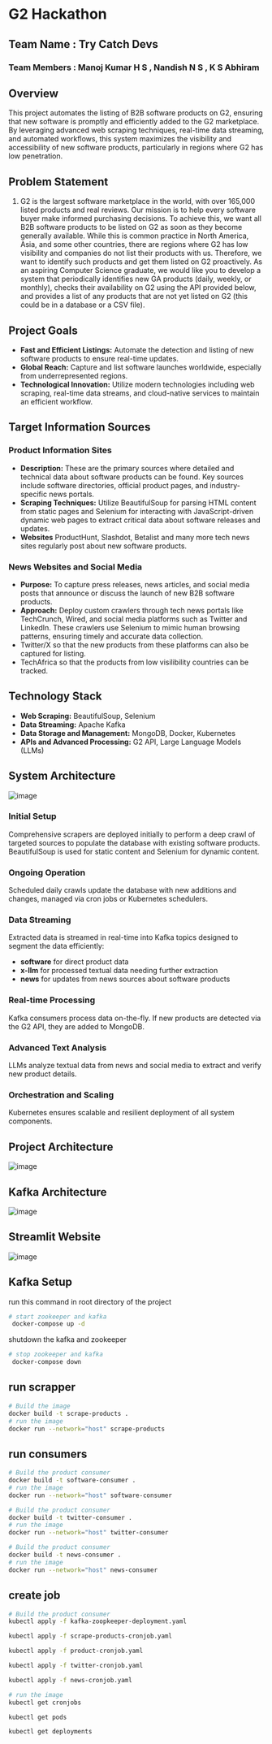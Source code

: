 # G2 Hackathon

## Team Name : Try Catch Devs

### Team Members : Manoj Kumar H S , Nandish N S , K S Abhiram

## Overview

This project automates the listing of B2B software products on G2, ensuring that new software is promptly and efficiently added to the G2 marketplace. By leveraging advanced web scraping techniques, real-time data streaming, and automated workflows, this system maximizes the visibility and accessibility of new software products, particularly in regions where G2 has low penetration.

## Problem Statement

1. G2 is the largest software marketplace in the world, with over 165,000 listed products and
   real reviews. Our mission is to help every software buyer make informed purchasing
   decisions. To achieve this, we want all B2B software products to be listed on G2 as soon as
   they become generally available. While this is common practice in North America, Asia,
   and some other countries, there are regions where G2 has low visibility and companies do
   not list their products with us. Therefore, we want to identify such products and get them
   listed on G2 proactively.
   As an aspiring Computer Science graduate, we would like you to develop a system that
   periodically identifies new GA products (daily, weekly, or monthly), checks their availability
   on G2 using the API provided below, and provides a list of any products that are not yet
   listed on G2 (this could be in a database or a CSV file).

## Project Goals

- **Fast and Efficient Listings:** Automate the detection and listing of new software products to ensure real-time updates.
- **Global Reach:** Capture and list software launches worldwide, especially from underrepresented regions.
- **Technological Innovation:** Utilize modern technologies including web scraping, real-time data streams, and cloud-native services to maintain an efficient workflow.

## Target Information Sources

### Product Information Sites

- **Description:** These are the primary sources where detailed and technical data about software products can be found. Key sources include software directories, official product pages, and industry-specific news portals.
- **Scraping Techniques:** Utilize BeautifulSoup for parsing HTML content from static pages and Selenium for interacting with JavaScript-driven dynamic web pages to extract critical data about software releases and updates.
- **Websites** ProductHunt, Slashdot, Betalist and many more tech news sites regularly post about new software products.

### News Websites and Social Media

- **Purpose:** To capture press releases, news articles, and social media posts that announce or discuss the launch of new B2B software products.
- **Approach:** Deploy custom crawlers through tech news portals like TechCrunch, Wired, and social media platforms such as Twitter and LinkedIn. These crawlers use Selenium to mimic human browsing patterns, ensuring timely and accurate data collection.
- Twitter/X so that the new products from these platforms can also be captured for listing.
- TechAfrica so that the products from low visilibility countries can be tracked.

## Technology Stack

- **Web Scraping:** BeautifulSoup, Selenium
- **Data Streaming:** Apache Kafka
- **Data Storage and Management:** MongoDB, Docker, Kubernetes
- **APIs and Advanced Processing:** G2 API, Large Language Models (LLMs)

## System Architecture

![image](G2-hackathon.png)

### Initial Setup

Comprehensive scrapers are deployed initially to perform a deep crawl of targeted sources to populate the database with existing software products. BeautifulSoup is used for static content and Selenium for dynamic content.

### Ongoing Operation

Scheduled daily crawls update the database with new additions and changes, managed via cron jobs or Kubernetes schedulers.

### Data Streaming

Extracted data is streamed in real-time into Kafka topics designed to segment the data efficiently:

- **software** for direct product data
- **x-llm** for processed textual data needing further extraction
- **news** for updates from news sources about software products

### Real-time Processing

Kafka consumers process data on-the-fly. If new products are detected via the G2 API, they are added to MongoDB.

### Advanced Text Analysis

LLMs analyze textual data from news and social media to extract and verify new product details.

### Orchestration and Scaling

Kubernetes ensures scalable and resilient deployment of all system components.

## Project Architecture

![image](https://github.com/Manoj-2702/G2Hack/assets/92267208/c6b9b71b-4540-45ab-b600-c4ede2bec064)

## Kafka Architecture

![image](https://github.com/Manoj-2702/G2Hack/assets/92267208/4ce38d65-ebe1-4a2f-8db8-ea07ac804fc9)

## Streamlit Website

![image](website.png)

## Kafka Setup

run this command in root directory of the project

```bash
# start zookeeper and kafka
 docker-compose up -d
```

shutdown the kafka and zookeeper

```bash
# stop zookeeper and kafka
 docker-compose down
```

## run scrapper

```bash
# Build the image
docker build -t scrape-products .
# run the image
docker run --network="host" scrape-products
```

## run consumers

```bash
# Build the product consumer
docker build -t software-consumer .
# run the image
docker run --network="host" software-consumer
```

```bash
# Build the product consumer
docker build -t twitter-consumer .
# run the image
docker run --network="host" twitter-consumer
```

```bash
# Build the product consumer
docker build -t news-consumer .
# run the image
docker run --network="host" news-consumer
```

## create job

```bash
# Build the product consumer
kubectl apply -f kafka-zoopkeeper-deployment.yaml

kubectl apply -f scrape-products-cronjob.yaml

kubectl apply -f product-cronjob.yaml

kubectl apply -f twitter-cronjob.yaml

kubectl apply -f news-cronjob.yaml
```

```bash
# run the image
kubectl get cronjobs

kubectl get pods

kubectl get deployments
```
